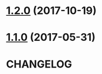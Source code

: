 <a name="1.2.0"></a>
# [1.2.0](https://github.com/mister-ben/videojs-seek-buttons/compare/v1.1.0...v1.2.0) (2017-10-19)

<a name="1.1.0"></a>
# [1.1.0](https://github.com/mister-ben/videojs-seek-buttons/compare/v1.0.0...v1.1.0) (2017-05-31)

# CHANGELOG
